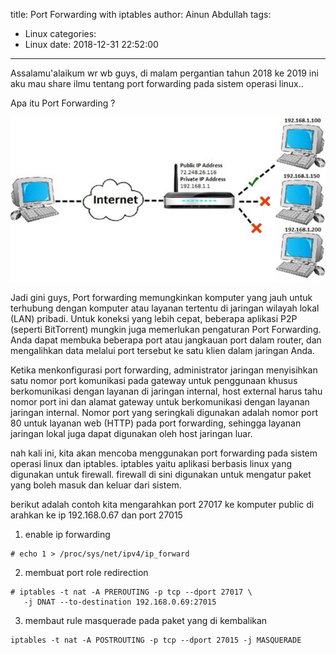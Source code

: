 title: Port Forwarding with iptables
author: Ainun Abdullah
tags:
  - Linux
categories:
  - Linux
date: 2018-12-31 22:52:00
---
Assalamu'alaikum wr wb guys, di malam pergantian tahun 2018 ke 2019 ini aku mau share ilmu tentang port forwarding pada sistem operasi linux.. 


Apa itu Port Forwarding ?

![port forwarding](/images/port_forwarding.png)

Jadi gini guys, Port forwarding memungkinkan komputer yang jauh untuk terhubung dengan komputer atau layanan tertentu di jaringan wilayah lokal (LAN) pribadi. Untuk koneksi yang lebih cepat, beberapa aplikasi P2P (seperti BitTorrent) mungkin juga memerlukan pengaturan Port Forwarding. Anda dapat membuka beberapa port atau jangkauan port dalam router, dan mengalihkan data melalui port tersebut ke satu klien dalam jaringan Anda.

Ketika menkonfigurasi port forwarding, administrator jaringan menyisihkan satu nomor port komunikasi pada gateway untuk penggunaan khusus berkomunikasi dengan layanan di jaringan internal, host external harus tahu nomor port ini dan alamat gateway untuk berkomunikasi dengan layanan jaringan internal.  Nomor port yang seringkali digunakan adalah nomor port 80 untuk layanan web (HTTP) pada port forwarding, sehingga layanan jaringan lokal juga dapat digunakan oleh host jaringan luar.


nah kali ini, kita akan mencoba menggunakan port forwarding pada sistem operasi linux dan iptables. iptables yaitu aplikasi berbasis linux yang digunakan untuk firewall. firewall di sini digunakan untuk mengatur paket yang boleh masuk dan keluar dari sistem.

berikut adalah contoh kita mengarahkan port 27017 ke komputer public di arahkan ke ip 192.168.0.67 dan port 27015

1. enable ip forwarding
```
# echo 1 > /proc/sys/net/ipv4/ip_forward
```
2. membuat port role redirection
```
# iptables -t nat -A PREROUTING -p tcp --dport 27017 \
   -j DNAT --to-destination 192.168.0.69:27015
```
3. membaut rule masquerade pada paket yang di kembalikan
```
iptables -t nat -A POSTROUTING -p tcp --dport 27015 -j MASQUERADE
```


